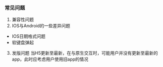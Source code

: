 ### 常见问题
1. 兼容性问题
2. IOS与Android的一些差异问题

- IOS日期格式问题
- 软键盘弹起

3. 发版问题
当H5更新至最新，在与原生交互时，可能用户并没有更新至最新的app，此时应考虑用户使用旧app的情况
